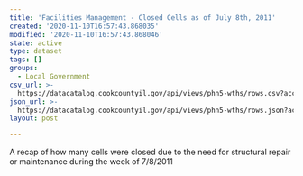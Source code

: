 ```yaml
---
title: 'Facilities Management - Closed Cells as of July 8th, 2011'
created: '2020-11-10T16:57:43.868035'
modified: '2020-11-10T16:57:43.868046'
state: active
type: dataset
tags: []
groups:
  - Local Government
csv_url: >-
  https://datacatalog.cookcountyil.gov/api/views/phn5-wths/rows.csv?accessType=DOWNLOAD
json_url: >-
  https://datacatalog.cookcountyil.gov/api/views/phn5-wths/rows.json?accessType=DOWNLOAD
layout: post

---
```

A recap of how many cells were closed due to the need for structural repair or maintenance during the week of 7/8/2011
